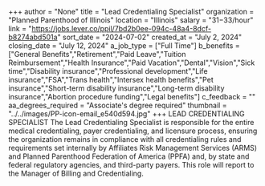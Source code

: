 +++
author = "None"
title = "Lead Credentialing Specialist"
organization = "Planned Parenthood of Illinois"
location = "Illinois"
salary = "$31-$33/hour"
link = "https://jobs.lever.co/ppil/7bd2b0ee-094c-48a4-8dcf-b8274abd501a"
sort_date = "2024-07-02"
created_at = "July 2, 2024"
closing_date = "July 12, 2024"
a_job_type = ["Full Time"]
b_benefits = ["General Benefits","Retirement","Paid Leave","Tuition Reimbursement","Health Insurance","Paid Vacation","Dental","Vision","Sick time","Disability insurance","Professional development","Life insurance","FSA","Trans health","Intersex health benefits","Pet insurance","Short-term disability insurance","Long-term disability insurance","Abortion procedure funding","Legal benefits"]
c_feedback = ""
aa_degrees_required = "Associate's degree required"
thumbnail = "../../images/PP-icon-email_e540d594.jpg"
+++
LEAD CREDENTIALING SPECIALIST 
The Lead Credentialing Specialist is responsible for the entire medical credentialing, payer credentialing, and licensure process, ensuring the organization remains in compliance with all credentialing rules and requirements set internally by Affiliates Risk Management Services (ARMS) and Planned Parenthood Federation of America (PPFA) and, by state and federal regulatory agencies, and third-party payers. This role will report to the Manager of Billing and Credentialing. 